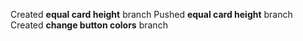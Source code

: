 Created **equal card height** branch
Pushed **equal card height** branch
Created **change button colors** branch